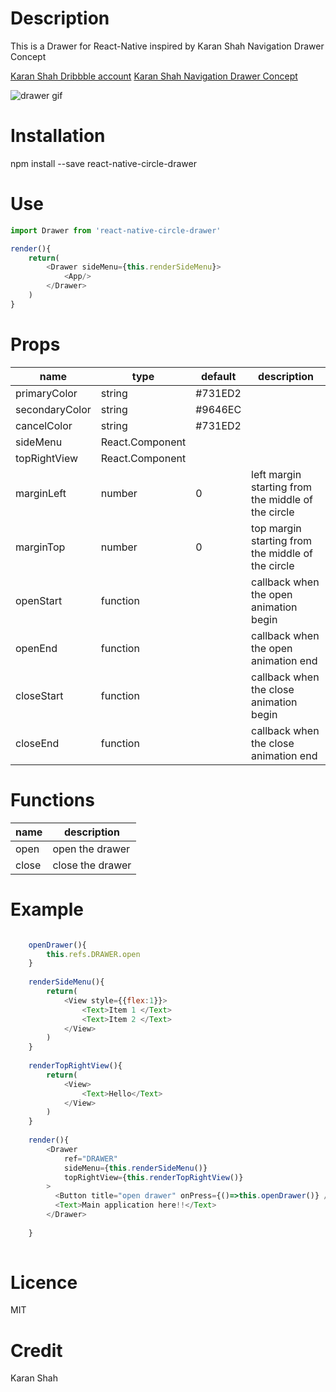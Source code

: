 # Description
This is a Drawer for React-Native inspired by Karan Shah Navigation Drawer Concept

[Karan Shah Dribbble account](https://dribbble.com/karan_shah)
[Karan Shah Navigation Drawer Concept](https://dribbble.com/shots/3661919-Navigation-Drawer-Concept)
 
 ![drawer gif](https://image.ibb.co/cws5Dp/drawer.gif)


# Installation
npm install --save react-native-circle-drawer

# Use

```javascript
import Drawer from 'react-native-circle-drawer'

render(){
    return(
        <Drawer sideMenu={this.renderSideMenu}>
            <App/>
        </Drawer>
    )
}

```

# Props



| name           | type   |default           | description  |
| -------------  | ---------- |------------- | -----|
| primaryColor   | string     | #731ED2      |          |
| secondaryColor | string     | #9646EC      |    |
| cancelColor    | string     | #731ED2      |    |
| sideMenu       | React.Component     |       |    |
| topRightView    | React.Component     |       |    |
| marginLeft     | number     | 0      | left margin starting from the middle of the circle     |
| marginTop      | number     | 0      | top margin starting from the middle of the circle   |
| openStart      | function     |       | callback when the open animation begin     |
| openEnd        | function     |       | callback when the open animation end  |
| closeStart     | function     |       | callback when the close animation begin    |
| closeEnd       | function     |       | callback when the close animation end  |

# Functions

| name           | description              |
| -------------  | ---------- |
| open   | open the drawer     | 
| close | close the drawer     | 


# Example

```javascript

    openDrawer(){
        this.refs.DRAWER.open
    }
    
    renderSideMenu(){
        return(
            <View style={{flex:1}}>
                <Text>Item 1 </Text>
                <Text>Item 2 </Text>
            </View>
        )
    }
    
    renderTopRightView(){
        return(
            <View>
                <Text>Hello</Text>
            </View>
        )
    }
    
    render(){
        <Drawer
            ref="DRAWER"
            sideMenu={this.renderSideMenu()}
            topRightView={this.renderTopRightView()}
        >
          <Button title="open drawer" onPress={()=>this.openDrawer()} />
          <Text>Main application here!!</Text>
        </Drawer>
    
    }
    
```

# Licence
MIT

# Credit
Karan Shah
